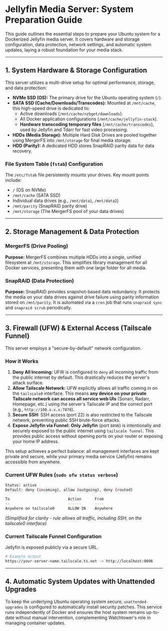 # Jellyfin Media Server: System Preparation Guide

This guide outlines the essential steps to prepare your Ubuntu system for a Dockerized Jellyfin media server. It covers hardware and storage configuration, data protection, network settings, and automatic system updates, laying a robust foundation for your media stack.

-----

## 1\. System Hardware & Storage Configuration

This server utilizes a multi-drive setup for optimal performance, storage, and data protection:

  - **NVMe SSD (OS):** The primary drive for the Ubuntu operating system (`/`).
  - **SATA SSD (Cache/Downloads/Transcodes):** Mounted at `/mnt/cache`, this high-speed drive is dedicated to:
      - Active downloads (`/mnt/cache/nzbget/downloads`).
      - All Docker application configurations (`/mnt/cache/jellyfin-stack`).
      - **Hardware transcoding temporary files** (`/mnt/cache/transcodes`), used by Jellyfin and Tdarr for fast video processing.
  - **HDDs (Media Storage):** Multiple Hard Disk Drives are pooled together using MergerFS into `/mnt/storage` for final media storage.
  - **HDD (Parity):** A dedicated HDD stores SnapRAID parity data for data recovery.

### File System Table (`fstab`) Configuration

The `/etc/fstab` file persistently mounts your drives. Key mount points include:

  - `/` (OS on NVMe)
  - `/mnt/cache` (SATA SSD)
  - Individual data drives (e.g., `/mnt/data1`, `/mnt/data2`)
  - `/mnt/parity` (SnapRAID parity drive)
  - `/mnt/storage` (The MergerFS pool of your data drives)

-----

## 2\. Storage Management & Data Protection

### MergerFS (Drive Pooling)

**Purpose:** MergerFS combines multiple HDDs into a single, unified filesystem at `/mnt/storage`. This simplifies library management for all Docker services, presenting them with one large folder for all media.

### SnapRAID (Data Protection)

**Purpose:** SnapRAID provides snapshot-based data redundancy. It protects the media on your data drives against drive failure using parity information stored on `/mnt/parity`. It is automated via a `cron` job that runs `snapraid sync` and `snapraid scrub` periodically.

-----

## 3\. Firewall (UFW) & External Access (Tailscale Funnel)

This server employs a "secure-by-default" network configuration.

### How it Works

1.  **Deny All Incoming:** UFW is configured to `deny` all incoming traffic from the public internet by default. This drastically reduces the server's attack surface.
2.  **Allow Tailscale Network:** UFW explicitly allows all traffic coming in on the `tailscale0` interface. This means **any device on your private Tailscale network can access all service web UIs** (Sonarr, Radarr, Homepage, etc.) using the server's Tailscale IP and the correct port (e.g., `http://100.x.x.x:7878`).
3.  **Secure SSH:** SSH access (port 22) is also restricted to the Tailscale network, preventing public SSH brute-force attacks.
4.  **Expose Jellyfin via Funnel:** **Only Jellyfin** (port `8096`) is intentionally and securely exposed to the public internet using `tailscale funnel`. This provides public access without opening ports on your router or exposing your home IP address.

This setup achieves a perfect balance: all management interfaces are kept private and secure, while your primary media service (Jellyfin) remains accessible from anywhere.

### Current UFW Rules (`sudo ufw status verbose`)

```bash
Status: active
Default: deny (incoming), allow (outgoing), deny (routed)

To                          Action      From
--                          ------      ----
Anywhere on tailscale0      ALLOW IN    Anywhere
```

*(Simplified for clarity - rule allows all traffic, including SSH, on the tailscale0 interface)*

### Current Tailscale Funnel Configuration

Jellyfin is exposed publicly via a secure URL.

```bash
# Example output
https://your-server-name.tailscale.ts.net -> http://localhost:8096
```

-----

## 4\. Automatic System Updates with Unattended Upgrades

To keep the underlying Ubuntu operating system secure, `unattended-upgrades` is configured to automatically install security patches. This service runs independently of Docker and ensures the host system remains up-to-date without manual intervention, complementing Watchtower's role in managing container updates.
